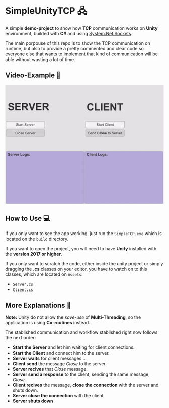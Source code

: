 # SimpleUnityTCP 🖧 

A simple **demo-project** to show how **TCP** communication works on **Unity** environment, builded with **C#** and using [System.Net.Sockets](https://docs.microsoft.com/es-es/dotnet/api/system.net.sockets?view=netframework-4.7.2). 

The main porpouse of this repo is to show the TCP communication on runtime, but also to provide a pretty commented and clear code so everyone else that wants to implement that kind of communication will be able without wasting a lot of time.

## Video-Example 📲

<p>
  <img src="example_app.gif" alt="example_app gif"/>
</p>

## How to Use 💻
If you only want to see the app working, just run the ``SimpleTCP.exe`` which is located on the ``build`` directory.

If you want to open the project, you will need to have **Unity** installed with the **version 2017 or higher**.

If you only want to scratch the code, either inside the unity project or simply dragging the **.cs** classes on your editor, you have to watch on to this classes, which are located on ``Assets``:

* ``Server.cs``
* ``Client.cs``

## More Explanations 📡
**Note:** Unity do not allow the *save-use* of **Multi-Threading**, so the application is using **Co-routines** instead.

The stablished communication and workflow stablished right now follows the next order:

* **Start the Server** and let him waiting for client connections.
* **Start the Client** and connect him to the server.
* **Server waits** for client messages...
* **Client send** the message *Close* to the server.
* **Server recives** that *Close* message.
* **Server send a response** to the client, sending the same message, *Close*.
* **Client recives** the message, **close the connection** with the server and shuts down.
* **Server close the connection** with the client.
* **Server shuts down**